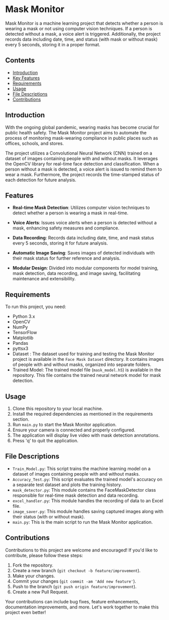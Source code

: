 # Mask Monitor

Mask Monitor is a machine learning project that detects whether a person is wearing a mask or not using computer vision techniques. If a person is detected without a mask, a voice alert is triggered. Additionally, the project records data including date, time, and status (with mask or without mask) every 5 seconds, storing it in a proper format.

## Contents

- [Introduction](#introduction)
- [Key Features](#features)
- [Requirements](#requirements)
- [Usage](#usage)
- [File Descriptions](#file-descriptions)
- [Contributions](#contributions)

## Introduction

With the ongoing global pandemic, wearing masks has become crucial for public health safety. The Mask Monitor project aims to automate the process of monitoring mask-wearing compliance in public places such as offices, schools, and stores.

The project utilizes a Convolutional Neural Network (CNN) trained on a dataset of images containing people with and without masks. It leverages the OpenCV library for real-time face detection and classification. When a person without a mask is detected, a voice alert is issued to remind them to wear a mask. Furthermore, the project records the time-stamped status of each detection for future analysis.

## Features

- **Real-time Mask Detection**: Utilizes computer vision techniques to detect whether a person is wearing a mask in real-time.

- **Voice Alerts**: Issues voice alerts when a person is detected without a mask, enhancing safety measures and compliance.

- **Data Recording**: Records data including date, time, and mask status every 5 seconds, storing it for future analysis.

- **Automatic Image Saving**: Saves images of detected individuals with their mask status for further reference and analysis.

- **Modular Design**: Divided into modular components for model training, mask detection, data recording, and image saving, facilitating maintenance and extensibility.


## Requirements

To run this project, you need:

- Python 3.x
- OpenCV
- NumPy
- TensorFlow
- Matplotlib
- Pandas
- pyttsx3
- Dataset : The dataset used for training and testing the Mask Monitor project is available in the `Face Mask Dataset` directory. It contains images of people with and without masks, organized into separate folders.
- Trained Model: The trained model file (`mask_model.h5`) is available in the repository. This file contains the trained neural network model for mask detection.


## Usage

1. Clone this repository to your local machine.
2. Install the required dependencies as mentioned in the requirements section.
3. Run `main.py` to start the Mask Monitor application.
4. Ensure your camera is connected and properly configured.
5. The application will display live video with mask detection annotations.
6. Press 'q' to quit the application.

## File Descriptions

- `Train_Model.py`: This script trains the machine learning model on a dataset of images containing people with and without masks.
- `Accuracy_Test.py`: This script evaluates the trained model's accuracy on a separate test dataset and plots the training history.
- `mask_detector.py`: This module contains the FaceMaskDetector class responsible for real-time mask detection and data recording.
- `excel_handler.py`: This module handles the recording of data to an Excel file.
- `image_saver.py`: This module handles saving captured images along with their status (with or without mask).
- `main.py`: This is the main script to run the Mask Monitor application.

## Contributions

Contributions to this project are welcome and encouraged! If you'd like to contribute, please follow these steps:

1. Fork the repository.
2. Create a new branch (`git checkout -b feature/improvement`).
3. Make your changes.
4. Commit your changes (`git commit -am 'Add new feature'`).
5. Push to the branch (`git push origin feature/improvement`).
6. Create a new Pull Request.

Your contributions can include bug fixes, feature enhancements, documentation improvements, and more. Let's work together to make this project even better!
